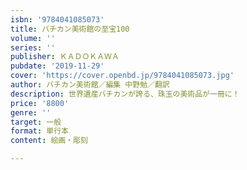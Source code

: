 ```yaml
---
isbn: '9784041085073'
title: バチカン美術館の至宝100
volume: ''
series: ''
publisher: ＫＡＤＯＫＡＷＡ
pubdate: '2019-11-29'
cover: 'https://cover.openbd.jp/9784041085073.jpg'
author: バチカン美術館／編集 中野勉／翻訳
description: 世界遺産バチカンが誇る、珠玉の美術品が一冊に！
price: '8800'
genre: ''
target: 一般
format: 単行本
content: 絵画・彫刻

---
```

